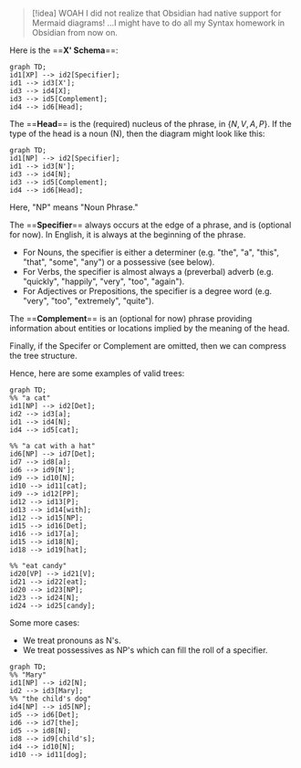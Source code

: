 >[!idea]
> WOAH I did not realize that Obsidian had native support for Mermaid diagrams! ...I might have to do all my Syntax homework in Obsidian from now on.

Here is the ==**X' Schema**==:

```mermaid
graph TD;
id1[XP] --> id2[Specifier];
id1 --> id3[X'];
id3 --> id4[X];
id3 --> id5[Complement];
id4 --> id6[Head];
```

The ==**Head**== is the (required) nucleus of the phrase, in $\{N, V, A, P\}$. If the type of the head is a noun (N), then the diagram might look like this:

```mermaid
graph TD;
id1[NP] --> id2[Specifier];
id1 --> id3[N'];
id3 --> id4[N];
id3 --> id5[Complement];
id4 --> id6[Head];
```
Here, "NP" means "Noun Phrase."

The ==**Specifier**== always occurs at the edge of a phrase, and is (optional for now). In English, it is always at the beginning of the phrase.
- For Nouns, the specifier is either a determiner (e.g. "the", "a", "this", "that", "some", "any") or a possessive (see below).
- For Verbs, the specifier is almost always a (preverbal) adverb (e.g. "quickly", "happily", "very", "too", "again").
- For Adjectives or Prepositions, the specifier is a degree word (e.g. "very", "too", "extremely", "quite").

The ==**Complement**== is an (optional for now) phrase providing information about entities or locations implied by the meaning of the head.

Finally, if the Specifer or Complement are omitted, then we can compress the tree structure.

Hence, here are some examples of valid trees:

```mermaid
graph TD;
%% "a cat"
id1[NP] --> id2[Det];
id2 --> id3[a];
id1 --> id4[N];
id4 --> id5[cat];

%% "a cat with a hat"
id6[NP] --> id7[Det];
id7 --> id8[a];
id6 --> id9[N'];
id9 --> id10[N];
id10 --> id11[cat];
id9 --> id12[PP];
id12 --> id13[P];
id13 --> id14[with];
id12 --> id15[NP];
id15 --> id16[Det];
id16 --> id17[a];
id15 --> id18[N];
id18 --> id19[hat];

%% "eat candy"
id20[VP] --> id21[V];
id21 --> id22[eat];
id20 --> id23[NP];
id23 --> id24[N];
id24 --> id25[candy];
```

Some more cases:
- We treat pronouns as N's.
- We treat possessives as NP's which can fill the roll of a specifier.

```mermaid
graph TD;
%% "Mary"
id1[NP] --> id2[N];
id2 --> id3[Mary];
%% "the child's dog"
id4[NP] --> id5[NP];
id5 --> id6[Det];
id6 --> id7[the];
id5 --> id8[N];
id8 --> id9[child's];
id4 --> id10[N];
id10 --> id11[dog];
```
